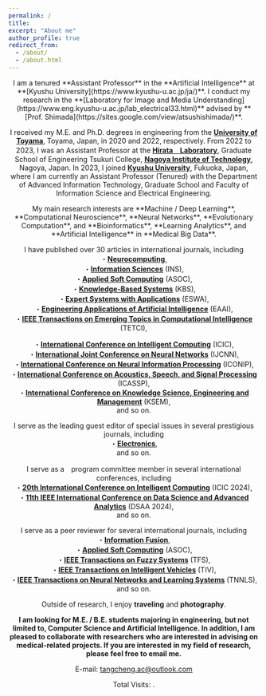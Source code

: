 ```yaml
---
permalink: /
title: 
excerpt: "About me"
author_profile: true
redirect_from: 
  - /about/
  - /about.html
---
```


<center>
I am a tenured **Assistant Professor** in the **Artificial Intelligence** at **[Kyushu University](https://www.kyushu-u.ac.jp/ja/)**.  
I conduct my research in the **[Laboratory for Image and Media Understanding](https://www.eng.kyushu-u.ac.jp/lab_electrical33.html)** advised by **[Prof. Shimada](https://sites.google.com/view/atsushishimada/)**.  

I received my M.E. and Ph.D. degrees in engineering from the **[University of Toyama](https://www.u-toyama.ac.jp/)**, Toyama, Japan, in 2020 and 2022, respectively. From 2022 to 2023, I was an Assistant Professor at the **[Hirata　Laboratory](https://cem.web.nitech.ac.jp/hilab/)**, Graduate School of Engineering Tsukuri College, **[Nagoya Institute of Technology](https://www.nitech.ac.jp/)**, Nagoya, Japan. In 2023, I joined **[Kyushu University](https://www.kyushu-u.ac.jp/ja/)**, Fukuoka, Japan, where I am currently an Assistant Professor (Tenured) with the Department of Advanced Information Technology, Graduate School and Faculty of Information Science and Electrical Engineering.

<center>My main research interests are **Machine / Deep Learning**, **Computational Neuroscience**, **Neural Networks**, **Evolutionary Computation**, and **Bioinformatics**, **Learning Analytics**, and **Artificial Intelligence** in **Medical Big Data**. 

I have published over 30 articles in international journals, including  
・**[Neurocomputing](https://www.sciencedirect.com/journal/neurocomputing)**,  
・**[Information Sciences](https://www.sciencedirect.com/journal/information-sciences)** (INS),  
・**[Applied Soft Computing](https://www.sciencedirect.com/journal/applied-soft-computing)** (ASOC),  
・**[Knowledge-Based Systems](https://www.sciencedirect.com/journal/knowledge-based-systems)** (KBS),  
・**[Expert Systems with Applications](https://www.sciencedirect.com/journal/expert-systems-with-applications)** (ESWA),  
・**[Engineering Applications of Artificial Intelligence](https://www.sciencedirect.com/journal/engineering-applications-of-artificial-intelligence)** (EAAI),  
・**[IEEE Transactions on Emerging Topics in Computational Intelligence](https://ieeexplore.ieee.org/xpl/RecentIssue.jsp?punumber=7433297)** (TETCI),  

・**[International Conference on Intelligent Computing](https://www.ic-icc.cn/2024/index.htm)** (ICIC),  
・**[International Joint Conference on Neural Networks](https://www.inns.org/ijcnn-home)** (IJCNN),  
・**[International Conference on Neural Information Processing](https://iconip2024.org/)** (ICONIP),  
・**[International Conference on Acoustics, Speech, and Signal Processing](https://2022.ieeeicassp.org/)** (ICASSP),  
・**[International Conference on Knowledge Science, Engineering and Management](https://ai-edge.net/index.html)** (KSEM),  
and so on. 

I serve as the leading guest editor of special issues in several prestigious journals, including  
・**[Electronics](https://www.mdpi.com/journal/electronics)**,  
and so on.

I serve as a　program committee member in several international conferences, including  
・**[20th International Conference on Intelligent Computing](https://www.ic-icc.cn/2024/index.htm)** (ICIC 2024),  
・**[11th IEEE International Conference on Data Science and Advanced Analytics](https://dsaa2024.dsaa.co/)** (DSAA 2024),  
and so on.

I serve as a peer reviewer for several international journals, including  
・**[Information Fusion](https://www.sciencedirect.com/journal/information-fusion)**,  
・**[Applied Soft Computing](https://www.sciencedirect.com/journal/applied-soft-computing)** (ASOC),  
・**[IEEE Transactions on Fuzzy Systems](https://ieeexplore.ieee.org/xpl/RecentIssue.jsp?punumber=91)** (TFS),  
・**[IEEE Transactions on Intelligent Vehicles](https://ieeexplore.ieee.org/xpl/RecentIssue.jsp?punumber=7274857)** (TIV),  
・**[IEEE Transactions on Neural Networks and Learning Systems](https://ieeexplore.ieee.org/xpl/RecentIssue.jsp?punumber=5962385)** (TNNLS),  
and so on.

Outside of research, I enjoy **traveling** and **photography**.

**I am looking for M.E. / B.E. students majoring in engineering, but not limited to, Computer Science and Artificial Intelligence. In addition, I am pleased to collaborate with researchers who are interested in advising on medical-related projects. If you are interested in my field of research, please feel free to email me.**

</center>

E-mail: <tangcheng.ac@outlook.com>


<script async src="https://npm.elemecdn.com/penndu@1.0.0/bsz.js"></script>
<span id="busuanzi_container_site_pv">Total Visits: <span id="busuanzi_value_site_pv"></span>.</span>
